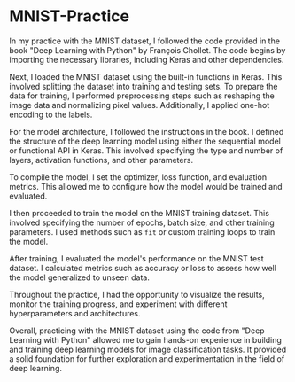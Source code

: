 # MNIST-Practice
In my practice with the MNIST dataset, I followed the code provided in the book "Deep Learning with Python" by François Chollet. The code begins by importing the necessary libraries, including Keras and other dependencies.

Next, I loaded the MNIST dataset using the built-in functions in Keras. This involved splitting the dataset into training and testing sets. To prepare the data for training, I performed preprocessing steps such as reshaping the image data and normalizing pixel values. Additionally, I applied one-hot encoding to the labels.

For the model architecture, I followed the instructions in the book. I defined the structure of the deep learning model using either the sequential model or functional API in Keras. This involved specifying the type and number of layers, activation functions, and other parameters.

To compile the model, I set the optimizer, loss function, and evaluation metrics. This allowed me to configure how the model would be trained and evaluated.

I then proceeded to train the model on the MNIST training dataset. This involved specifying the number of epochs, batch size, and other training parameters. I used methods such as `fit` or custom training loops to train the model.

After training, I evaluated the model's performance on the MNIST test dataset. I calculated metrics such as accuracy or loss to assess how well the model generalized to unseen data.

Throughout the practice, I had the opportunity to visualize the results, monitor the training progress, and experiment with different hyperparameters and architectures.

Overall, practicing with the MNIST dataset using the code from "Deep Learning with Python" allowed me to gain hands-on experience in building and training deep learning models for image classification tasks. It provided a solid foundation for further exploration and experimentation in the field of deep learning.
